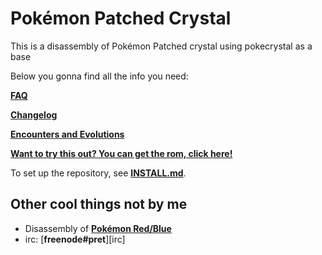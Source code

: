 # Pokémon Patched Crystal

This is a disassembly of Pokémon Patched crystal using pokecrystal as a base

Below you gonna find all the info you need:

[**FAQ**](FAQ.txt)

[**Changelog**](ReadMe.txt)

[**Encounters and Evolutions**](Encounters&Evolutions.txt)

[**Want to try this out? You can get the rom, click here!**][release]

To set up the repository, see [**INSTALL.md**](INSTALL.md).

## Other cool things not by me

* Disassembly of [**Pokémon Red/Blue**][pokered]
* irc: [**freenode#pret**][irc]

[pokered]: https://github.com/iimarckus/pokered
[Pret irc]: https://kiwiirc.com/client/irc.freenode.net/?#pret
[release]: https://github.com/UberMedic7/patched-crystal/releases
